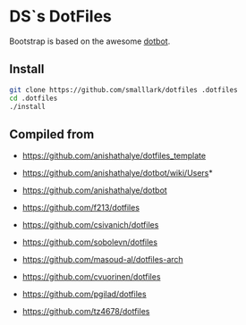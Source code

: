 # DS`s DotFiles

Bootstrap is based on the awesome [dotbot](https://github.com/anishathalye/dotbot).

## Install

```sh
git clone https://github.com/smalllark/dotfiles .dotfiles
cd .dotfiles
./install
```

## Compiled from

* https://github.com/anishathalye/dotfiles_template
* https://github.com/anishathalye/dotbot/wiki/Users*
* https://github.com/anishathalye/dotbot

* https://github.com/f213/dotfiles
* https://github.com/csivanich/dotfiles
* https://github.com/sobolevn/dotfiles
* https://github.com/masoud-al/dotfiles-arch
* https://github.com/cvuorinen/dotfiles
* https://github.com/pgilad/dotfiles

* https://github.com/tz4678/dotfiles
